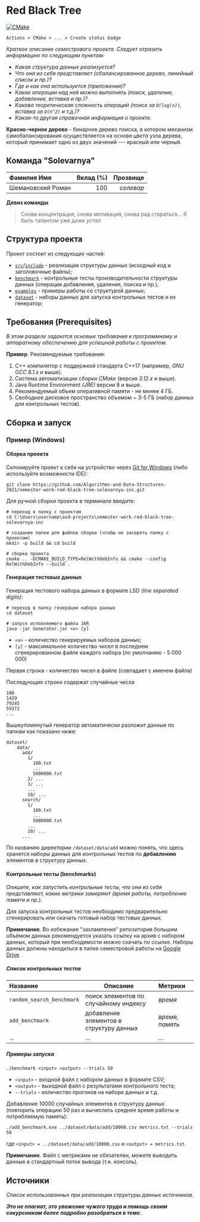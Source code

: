 # Red Black Tree

[![CMake](https://github.com/beleavemebe/semester-work-red-black-tree-solevarnya-inc/actions/workflows/cmake.yml/badge.svg)](https://github.com/beleavemebe/semester-work-red-black-tree-solevarnya-inc/actions/workflows/cmake.yml)

`Actions > CMake > ... > Create status badge`

_Краткое описание семестрового проекта. Следует отразить информацию по следующим пунктам:_

- _Какая структура данных реализуется?_
- _Что она из себя представляет (сбалансированное дерево, линейный список и пр.)?_
- _Где и как она используется (приложения)?_
- _Какие операции над ней можно выполнять (поиск, удаление, добавление, вставка и пр.)?_
- _Какова теоретическая сложность операций (поиск за `O(log(n))`, вставка за `O(n^2)` и т.д.)?_
- _Какая-то другая справочная информация о проекте._

**Красно-черное дерево** - бинарное дерево поиска, в котором механизм
самобалансирования осуществляется на основе _цвета_ узла дерева,
который принимает одно из двух значений --- красный или черный.

## Команда "Solevarnya"

| Фамилия Имя         | Вклад (%)  | Прозвище              |
| :---                |   ---:     |  ---:                 |
| Шемановский Роман   | 100        |  _солевар_            |

**Девиз команды**

> Снова концентрация, снова мотивация, снова рад стараться... Я быть талантом уже даже _устал_

## Структура проекта

Проект состоит из следующих частей:

- [`src`](src)/[`include`](include) - реализация структуры данных (исходный код и заголовочные файлы);
- [`benchmark`](benchmark) - контрольные тесты производительности структуры данных (операции добавления, удаления,
  поиска и пр.);
- [`examples`](examples) - примеры работы со структурой данных;
- [`dataset`](dataset) - наборы данных для запуска контрольных тестов и их генератор;

## Требования (Prerequisites)

_В этом разделе задаются основые требования к программному и аппаратному обеспечению для успешной работы с проектом._

**Пример**. Рекомендуемые требования:

1. С++ компилятор c поддержкой стандарта C++17 (например, _GNU GCC 8.1.x_ и выше).
2. Система автоматизации сборки _CMake_ (версия _3.12.x_ и выше).
3. Java Runtime Environment _(JRE)_ версии 8 и выше.
4. Рекомендуемый объем оперативной памяти - не менее 4 ГБ.
5. Свободное дисковое пространство объемом ~ 3-5 ГБ (набор данных для контрольных тестов).

## Сборка и запуск

### Пример (Windows)

#### Сборка проекта

Склонируйте проект к себе на устройство через [Git for Windows](https://gitforwindows.org/) 
(либо используйте возможности IDE):

```shell
git clone https://github.com/Algorithms-and-Data-Structures-2021/semester-work-red-black-tree-solevarnya-inc.git
```

Для ручной сборки проекта в терминале введите:

```shell
# переход в папку с проектом
cd C:\Users\username\asd-projects\semester-work-red-black-tree-solevarnya-inc

# создание папки для файлов сборки (чтобы не засорять папку с проектом) 
mkdir -p build && cd build 

# сборка проекта
cmake .. -DCMAKE_BUILD_TYPE=RelWithDebInfo && cmake --config RelWithDebInfo --build . 
```

#### Генерация тестовых данных

Генерация тестового набора данных в формате LSD _(line separated digits)_:

```shell
# переход в папку генерации набора данных
cd dataset

# запуск исполняемого файла JAR
java -jar Generator.jar <x> [y]
```

- `<x>` - количество генерируемых наборов данных;
- `[y]` - максимальное количество чисел в последнем сгенерированном файле каждого набора 
  (по умолчанию - 5 000 000)

Первая строка - количество чисел в файле (совпадает с именем файла)

Последующие строки содержат случайные числа

```csv
100
1429
79245
59372
...
```

Вышеупомянутый генератор автоматически разложит данные по папкам как показано ниже:

```shell
dataset/
    data/
      add/
        1/
          100.txt
          ...
          5000000.txt
        2/ ...
        3/ ...
        ...
        10/ ...
      search/
        1/
          100.txt
          ...
          5000000.txt
        ...
        10/ ...
      ...
```

По названию директории `/dataset/data/add` можно понять, что здесь хранятся наборы данных для контрольных тестов по
**добавлению** элементов в структуру данных. 

#### Контрольные тесты (benchmarks)

_Опишите, как запустить контрольные тесты, что они из себя представляют, какие метрики замеряют (время работы,
потребление памяти и пр.)._

Для запуска контрольных тестов необходимо предварительно сгенерировать или скачать готовый набор тестовых данных.

**Примечание**. Во избежание "захламления" репозитория большим объёмом данных рекомендуется указать ссылку на архив с
набором данных, который при необходимости можно скачать по ссылке. Наборы данных должны находиться в папке семестровой
работы на [Google Drive](https://drive.google.com/drive/folders/17-qridbMXFnz3E-6UjOj0WD1H0jWtpz3?usp=sharing).

##### Список контрольных тестов

| Название                  | Описание                                | Метрики         |
| :---                      | ---                                     | :---            |
| `random_search_benchmark` | поиск элементов по случайному индексу   | _время_         |
| `add_benchmark`           | добавление элементов в структуру данных | _время, память_ |
| ...                       | ...                                     | ...             |

##### Примеры запуска

```shell
./benchmark <input> <output> --trials 50
```

- `<input>` - входной файл с набором данных в формате CSV;
- `<output>` - выходной файл с результатами контрольного теста;
- `--trials` - количество прогонов на наборе данных и т.д.

Добавление 10000 случайных элементов в структуру данных (повторить операцию 50 раз и вычислить среднее время работы и
потребляемую память):

```
./add_benchmark.exe ../dataset/data/add/10000.csv metrics.txt --trials 50
``` 

где `<input> = ../dataset/data/add/10000.csv` и `<output> = metrics.txt`.

**Примечание**. Файл с метриками не обязателен, можете выводить данные в стандартный поток вывода (т.е. консоль).

## Источники

_Список использованных при реализации структуры данных источников._

_**Это не плагиат, это уважение чужого труда и помощь своим сокурсникам более подробно разобраться в теме.**_
